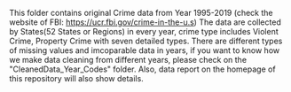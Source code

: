 This folder contains original Crime data from Year 1995-2019 (check the website of FBI: https://ucr.fbi.gov/crime-in-the-u.s)
The data are collected by States(52 States or Regions) in every year, crime type includes Violent Crime, Property Crime with seven detailed types. There are different
types of missing values and imcoparable data in years, if you want to know how we make data cleaning from different years, please check on the "CleanedData_Year_Codes" 
folder. Also, data report on the homepage of this repository will also show details.
